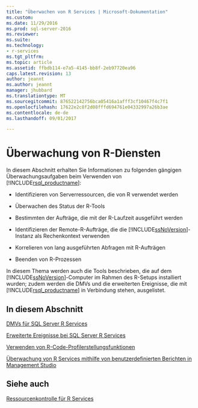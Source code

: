 ```yaml
---
title: "Überwachen von R Services | Microsoft-Dokumentation"
ms.custom: 
ms.date: 11/29/2016
ms.prod: sql-server-2016
ms.reviewer: 
ms.suite: 
ms.technology:
- r-services
ms.tgt_pltfrm: 
ms.topic: article
ms.assetid: ffbdb114-e7a5-4145-bb8f-2eb97720ea96
caps.latest.revision: 13
author: jeannt
ms.author: jeannt
manager: jhubbard
ms.translationtype: MT
ms.sourcegitcommit: 876522142756bca05416a1afff3cf10467f4c7f1
ms.openlocfilehash: 17622e2c8f2d08fffd694761e04332997a26b3ae
ms.contentlocale: de-de
ms.lasthandoff: 09/01/2017

---
```

# <a name="monitoring-r-services"></a>Überwachung von R-Diensten
  In diesem Abschnitt erhalten Sie Informationen zu folgenden gängigen Überwachungsaufgaben beim Verwenden von [!INCLUDE[rsql_productname](../../includes/rsql-productname-md.md)]:  
  
-   Identifizieren von Serverressourcen, die von R verwendet werden  
  
-   Überwachen des Status der R-Tools  
  
-   Bestimmten der Aufträge, die mit der R-Laufzeit ausgeführt werden  
  
-   Identifizieren der Remote-R-Aufträge, die die [!INCLUDE[ssNoVersion](../../includes/ssnoversion-md.md)]-Instanz als Rechenkontext verwenden  
  
-   Korrelieren von lang ausgeführten Abfragen mit R-Aufträgen  
  
-   Beenden von R-Prozessen  
  
 In diesem Thema werden auch die Tools beschrieben, die auf dem [!INCLUDE[ssNoVersion](../../includes/ssnoversion-md.md)]-Computer im Rahmen des R-Setups installiert wurden; zudem werden die DMVs und die erweiterten Ereignisse, die mit [!INCLUDE[rsql_productname](../../includes/rsql-productname-md.md)] in Verbindung stehen, ausgelistet.  
  
## <a name="in-this-section"></a>In diesem Abschnitt

[DMVs für SQL Server R Services](../../advanced-analytics/r-services/dmvs-for-sql-server-r-services.md)

[Erweiterte Ereignisse bei SQL Server R Services](../../advanced-analytics/r-services/extended-events-for-sql-server-r-services.md)

[Verwenden von R-Code-Profilerstellungsfunktionen](../../advanced-analytics/r-services/using-r-code-profiling-functions.md)

[Überwachung von R Services mithilfe von benutzerdefinierten Berichten in Management Studio](../../advanced-analytics/r-services/monitor-r-services-using-custom-reports-in-management-studio.md)
  
## <a name="see-also"></a>Siehe auch  
 [Ressourcenkontrolle für R Services](../../advanced-analytics/r-services/resource-governance-for-r-services.md)  
  
  

